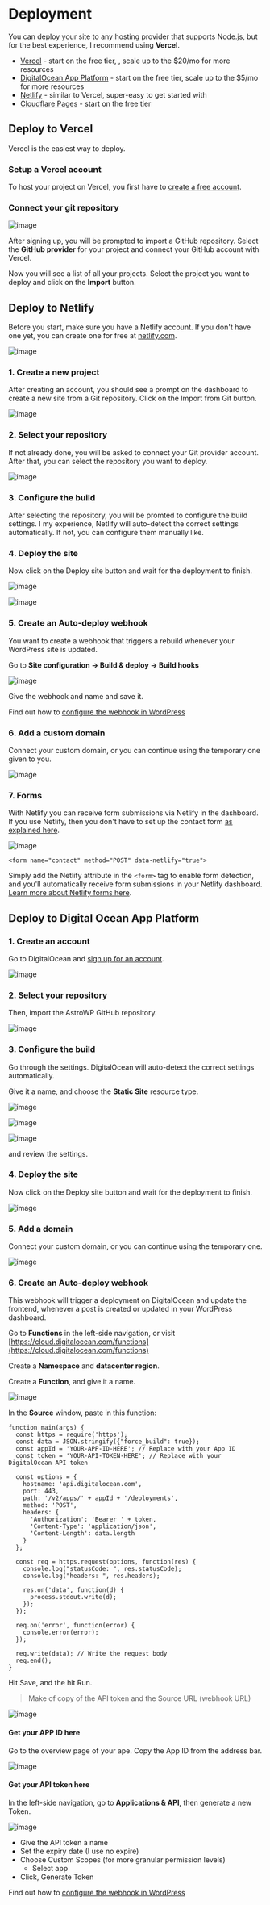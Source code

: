 # Deployment

You can deploy your site to any hosting provider that supports Node.js, but for the best experience, I recommend using **Vercel**.

- [Vercel](https://vercel.com/home) - start on the free tier, , scale up to the $20/mo for more resources
- [DigitalOcean App Platform](https://www.digitalocean.com/pricing/app-platform) - start on the free tier, scale up to the $5/mo for more resources
- [Netlify](https://www.netlify.com/) - similar to Vercel, super-easy to get started with
- [Cloudflare Pages](https://pages.cloudflare.com/) - start on the free tier

## Deploy to Vercel 

Vercel is the easiest way to deploy.

### Setup a Vercel account

To host your project on Vercel, you first have to [create a free account](https://vercel.com/signup).

### Connect your git repository

![image](https://github.com/astrowp/docs/assets/170225022/01e00e82-2dcc-4d90-89a9-f35c4d577368)

After signing up, you will be prompted to import a GitHub repository. Select the **GitHub provider** for your project and connect your GitHub account with Vercel.

Now you will see a list of all your projects. Select the project you want to deploy and click on the **Import** button.

## Deploy to Netlify

Before you start, make sure you have a Netlify account. If you don't have one yet, you can create one for free at [netlify.com](https://netlify.com/).

![image](https://github.com/astrowp/docs/assets/170225022/4ed4bd37-de76-4ee6-98b9-6853a458e04a)

### 1. Create a new project
   
After creating an account, you should see a prompt on the dashboard to create a new site from a Git repository. Click on the Import from Git button.

![image](https://github.com/astrowp/docs/assets/170225022/6e5f0030-4dfd-49fb-a80a-5568cbb0db64)

### 2. Select your repository

If not already done, you will be asked to connect your Git provider account. After that, you can select the repository you want to deploy.

![image](https://github.com/astrowp/docs/assets/170225022/82e25e91-fc7d-4cad-ab4f-47282294f73d)

### 3. Configure the build

After selecting the repository, you will be promted to configure the build settings. I my experience, Netlify will auto-detect the correct settings automatically. If not, you can configure them manually like.

### 4. Deploy the site

Now click on the Deploy site button and wait for the deployment to finish.

![image](https://github.com/astrowp/docs/assets/170225022/c5a87c29-8adb-49a7-b8cc-56d0896629ac)

![image](https://github.com/astrowp/docs/assets/170225022/25f7dbce-394d-4aba-993b-d8a6843c0e5d)

### 5. Create an Auto-deploy webhook

You want to create a webhook that triggers a rebuild whenever your WordPress site is updated.

Go to **Site configuration -> Build & deploy -> Build hooks**

![image](https://github.com/astrowp/docs/assets/170225022/78a4317e-2b33-442e-9a96-f3b0a36900dc)

Give the webhook and name and save it.

Find out how to [configure the webhook in WordPress](webhooks.md)

### 6. Add a custom domain

Connect your custom domain, or you can continue using the temporary one given to you.

![image](https://github.com/astrowp/docs/assets/170225022/8424ccce-4f2d-433b-a34c-bde40d6e4af2)

### 7. Forms

With Netlify you can receive form submissions via Netlify in the dashboard. If you use Netlify, then you don't have to set up the contact form [as explained here](https://docs.astrowp.com/#/saas-theme?id=_7-contactjson).

![image](https://github.com/astrowp/docs/assets/170225022/62fb6f5e-6b27-45e8-8782-ade25833300c)

```
<form name="contact" method="POST" data-netlify="true">
```

Simply add the Netlify attribute in the ```<form>``` tag to enable form detection, and you'll automatically receive form submissions in your Netlify dashboard. [Learn more about Netlify forms here](https://docs.netlify.com/forms/setup/).

## Deploy to Digital Ocean App Platform

### 1. Create an account

Go to DigitalOcean and [sign up for an account](https://www.digitalocean.com/products/app-platform).

![image](https://github.com/astrowp/docs/assets/170225022/b45154ab-b4a8-4c8c-a5ab-a533251cf5d1)

### 2. Select your repository

Then, import the AstroWP GitHub repository.

![image](https://github.com/astrowp/docs/assets/170225022/c8e68d49-85ff-44e2-9eb8-7341966ff55f)

### 3. Configure the build

Go through the settings. DigitalOcean will auto-detect the correct settings automatically.

Give it a name, and choose the **Static Site** resource type.

![image](https://github.com/astrowp/docs/assets/170225022/16e091f5-e240-4f4b-8c5e-ad6171e35e56)

![image](https://github.com/astrowp/docs/assets/170225022/544e657e-8bf8-4dbc-820d-cd2b104c374f)

![image](https://github.com/astrowp/docs/assets/170225022/d2d34901-9b95-4a48-b56d-925cab2da37a)

and review the settings.

### 4. Deploy the site

Now click on the Deploy site button and wait for the deployment to finish.

![image](https://github.com/astrowp/docs/assets/170225022/710bf354-7f95-49de-96a9-de54d76ec1d4)

### 5. Add a domain

Connect your custom domain, or you can continue using the temporary one.

![image](https://github.com/astrowp/docs/assets/170225022/e56c5dc0-02ff-449c-bc36-8d27a0187d0b)

### 6. Create an Auto-deploy webhook

This webhook will trigger a deployment on DigitalOcean and update the frontend, whenever a post is created or updated in your WordPress dashboard.

Go to **Functions** in the left-side navigation, or visit [https://cloud.digitalocean.com/functions](https://cloud.digitalocean.com/functions)

Create a **Namespace** and **datacenter region**.

Create a **Function**, and give it a name.

![image](https://github.com/astrowp/docs/assets/170225022/2cfa6141-e1d3-48a5-83d8-fe179ea6c384)

In the **Source** window, paste in this function:

```
function main(args) {
  const https = require('https');
  const data = JSON.stringify({"force_build": true});
  const appId = 'YOUR-APP-ID-HERE'; // Replace with your App ID
  const token = 'YOUR-API-TOKEN-HERE'; // Replace with your DigitalOcean API token

  const options = {
    hostname: 'api.digitalocean.com',
    port: 443,
    path: '/v2/apps/' + appId + '/deployments',
    method: 'POST',
    headers: {
      'Authorization': 'Bearer ' + token,
      'Content-Type': 'application/json',
      'Content-Length': data.length
    }
  };

  const req = https.request(options, function(res) {
    console.log("statusCode: ", res.statusCode);
    console.log("headers: ", res.headers);

    res.on('data', function(d) {
      process.stdout.write(d);
    });
  });

  req.on('error', function(error) {
    console.error(error);
  });

  req.write(data); // Write the request body
  req.end();
}
```

Hit Save, and the hit Run.

> Make of copy of the API token and the Source URL (webhook URL)

![image](https://github.com/astrowp/docs/assets/170225022/03eab80a-eb4c-4c93-917c-96a735a7db78)

#### Get your APP ID here

Go to the overview page of your ape. Copy the App ID from the address bar.

![image](https://github.com/astrowp/docs/assets/170225022/02e57e6a-fc6a-4f0c-8b7b-0605ff0050be)

#### Get your API token here

In the left-side navigation, go to **Applications & API**, then generate a new Token.

![image](https://github.com/astrowp/docs/assets/170225022/d728cfe7-cf3a-4e9c-a3f0-34bb1efb6e19)

- Give the API token a name
- Set the expiry date (I use no expire)
- Choose Custom Scopes (for more granular permission levels)
  - Select app
- Click, Generate Token

Find out how to [configure the webhook in WordPress](webhooks.md)
